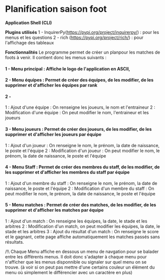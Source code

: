 # Planification saison foot

**Application Shell (CLI)**

**Plugins utilisés**
1 - InquirerPy(https://pypi.org/project/inquirerpy/) : pour les menus et les questions
2 - rich (https://pypi.org/project/rich/) : pour l'affichage des tableaux

**Fonctionnalités**
Le programme permet de créer un planpour les matches de foots à venir.
Il contient donc les menus suivants :
#### 1 - Menu principal : Affiche le logo de l'application en ASCII,

#### 2 - Menu équipes : Permet de créer des équipes, de les modifier, de les supprimer et d'afficher les équipes par rank
#### 2 - 
1 : Ajout d'une équipe : On renseigne les joueurs, le nom et l'entraineur
2 : Modification d'une équipe : On peut modifier le nom, l'entraineur et les joueurs

#### 3 - Menu joueurs : Permet de créer des joueurs, de les modifier, de les supprimer et d'afficher les joueurs par équipe
1 : Ajout d'un joueur : On renseigne le nom, le prénom, la date de naissance, le poste et l'équipe
2 : Modification d'un joueur : On peut modifier le nom, le prénom, la date de naissance, le poste et l'équipe

#### 4 - Menu Staff : Permet de créer des membres du staff, de les modifier, de les supprimer et d'afficher les membres du staff par équipe
1 : Ajout d'un membre du staff : On renseigne le nom, le prénom, la date de naissance, le poste et l'équipe
2 : Modification d'un membre du staff : On peut modifier le nom, le prénom, la date de naissance, le poste et l'équipe

#### 5 - Menu matches : Permet de créer des matches, de les modifier, de les supprimer et d'afficher les matches par équipe
1 : Ajout d'un match : On renseigne les équipes, la date, le stade et les arbitres
2 : Modification d'un match, on peut modifier les équipes, la date, le stade et les arbitres
3 : Ajout du résultat d'un match : On renseigne le score et le gagnant, cette page affiche automatiquement les matches passés sans résultats.

/!\ Chaque Menu affiche en dessous un menu de navgation pour se balader entre les différents menus. Il doit donc s'adapter à chaque menu pour n'afficher que les menus disponnible ou signaler sur quel menu on se trouve. (à voir si on peut pas mettre d'une certains couleur un élément du menu où simplement le différencier avec un caractère en plus)
